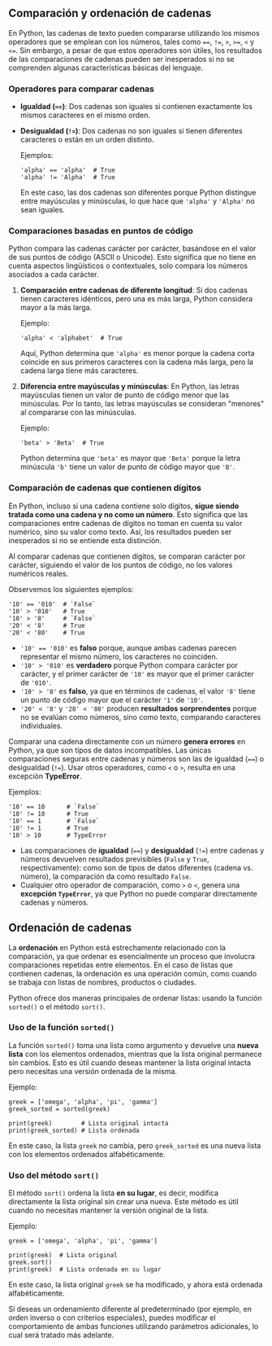 ## Comparación y ordenación de cadenas

En Python, las cadenas de texto pueden compararse utilizando los mismos operadores que se emplean con los números, tales como `==`, `!=`, `>`, `>=`, `<` y `<=`. Sin embargo, a pesar de que estos operadores son útiles, los resultados de las comparaciones de cadenas pueden ser inesperados si no se comprenden algunas características básicas del lenguaje.

### Operadores para comparar cadenas

* **Igualdad (`==`)**: Dos cadenas son iguales si contienen exactamente los mismos caracteres en el mismo orden.
* **Desigualdad (`!=`)**: Dos cadenas no son iguales si tienen diferentes caracteres o están en un orden distinto.
  
    Ejemplos:
    ```
    'alpha' == 'alpha'  # True
    'alpha' != 'Alpha'  # True
    ```

    En este caso, las dos cadenas son diferentes porque Python distingue entre mayúsculas y minúsculas, lo que hace que `'alpha'` y `'Alpha'` no sean iguales.

### Comparaciones basadas en puntos de código

Python compara las cadenas carácter por carácter, basándose en el valor de sus puntos de código (ASCII o Unicode). Esto significa que no tiene en cuenta aspectos lingüísticos o contextuales, solo compara los números asociados a cada carácter.

1. **Comparación entre cadenas de diferente longitud**: Si dos cadenas tienen caracteres idénticos, pero una es más larga, Python considera mayor a la más larga.

    Ejemplo:
    ```
    'alpha' < 'alphabet'  # True
    ```

    Aquí, Python determina que `'alpha'` es menor porque la cadena corta coincide en sus primeros caracteres con la cadena más larga, pero la cadena larga tiene más caracteres.

2. **Diferencia entre mayúsculas y minúsculas**: En Python, las letras mayúsculas tienen un valor de punto de código menor que las minúsculas. Por lo tanto, las letras mayúsculas se consideran "menores" al compararse con las minúsculas.

    Ejemplo:
    ```
    'beta' > 'Beta'  # True
    ```

    Python determina que `'beta'` es mayor que `'Beta'` porque la letra minúscula `'b'` tiene un valor de punto de código mayor que `'B'`.

### Comparación de cadenas que contienen dígitos

En Python, incluso si una cadena contiene solo dígitos, **sigue siendo tratada como una cadena y no como un número**. Esto significa que las comparaciones entre cadenas de dígitos no toman en cuenta su valor numérico, sino su valor como texto. Así, los resultados pueden ser inesperados si no se entiende esta distinción.

Al comparar cadenas que contienen dígitos, se comparan carácter por carácter, siguiendo el valor de los puntos de código, no los valores numéricos reales.

Observemos los siguientes ejemplos:

```
'10' == '010'  # `False`
'10' > '010'   # True
'10' > '8'     # `False`
'20' < '8'     # True
'20' < '80'    # True
```

* `'10' == '010'` es **falso** porque, aunque ambas cadenas parecen representar el mismo número, los caracteres no coinciden.
* `'10' > '010'` es **verdadero** porque Python compara carácter por carácter, y el primer carácter de `'10'` es mayor que el primer carácter de `'010'`.
* `'10' > '8'` es **falso**, ya que en términos de cadenas, el valor `'8'` tiene un punto de código mayor que el carácter `'1'` de `'10'`.
* `'20' < '8'` y `'20' < '80'` producen **resultados sorprendentes** porque no se evalúan como números, sino como texto, comparando caracteres individuales.

Comparar una cadena directamente con un número **genera errores** en Python, ya que son tipos de datos incompatibles. Las únicas comparaciones seguras entre cadenas y números son las de igualdad (`==`) o desigualdad (`!=`). Usar otros operadores, como `<` o `>`, resulta en una excepción **TypeError**.

Ejemplos:

```
'10' == 10      # `False`
'10' != 10      # True
'10' == 1       # `False`
'10' != 1       # True
'10' > 10       # TypeError
```

* Las comparaciones de **igualdad** (`==`) y **desigualdad** (`!=`) entre cadenas y números devuelven resultados previsibles (`False` y `True`, respectivamente): como son de tipos de datos diferentes (cadena vs. número), la comparación da como resultado `False`.
* Cualquier otro operador de comparación, como `>` o `<`, genera una **excepción `TypeError`**, ya que Python no puede comparar directamente cadenas y números.


## Ordenación de cadenas

La **ordenación** en Python está estrechamente relacionado con la comparación, ya que ordenar es esencialmente un proceso que involucra comparaciones repetidas entre elementos. En el caso de listas que contienen cadenas, la ordenación es una operación común, como cuando se trabaja con listas de nombres, productos o ciudades.

Python ofrece dos maneras principales de ordenar listas: usando la función `sorted()` o el método `sort()`.

### Uso de la función `sorted()`

La función `sorted()` toma una lista como argumento y devuelve una **nueva lista** con los elementos ordenados, mientras que la lista original permanece sin cambios. Esto es útil cuando deseas mantener la lista original intacta pero necesitas una versión ordenada de la misma.

Ejemplo:

```
greek = ['omega', 'alpha', 'pi', 'gamma']
greek_sorted = sorted(greek)

print(greek)        # Lista original intacta
print(greek_sorted) # Lista ordenada
```

En este caso, la lista `greek` no cambia, pero `greek_sorted` es una nueva lista con los elementos ordenados alfabéticamente.

### Uso del método `sort()`

El método `sort()` ordena la lista **en su lugar**, es decir, modifica directamente la lista original sin crear una nueva. Este método es útil cuando no necesitas mantener la versión original de la lista.

Ejemplo:

```
greek = ['omega', 'alpha', 'pi', 'gamma']

print(greek)  # Lista original
greek.sort()
print(greek)  # Lista ordenada en su lugar
```

En este caso, la lista original `greek` se ha modificado, y ahora está ordenada alfabéticamente.

Si deseas un ordenamiento diferente al predeterminado (por ejemplo, en orden inverso o con criterios especiales), puedes modificar el comportamiento de ambas funciones utilizando parámetros adicionales, lo cual será tratado más adelante.

